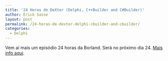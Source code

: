 ```yaml
---
title: '24 Horas de DeXter (Delphi, C++Builder and C#Builder)'
author: Erick Sasse
layout: post
permalink: /24-horas-de-dexter-delphi-cbuilder-and-cbuilder/
categories:
  - Delphi
---
```

Vem a&iacute; mais um epis&oacute;dio 24 horas da Borland. Ser&aacute; no pr&oacute;ximo dia 24. [Mais info aqui][1].

 [1]: http://ec.borland.com/eventDisplay.faces?e=589